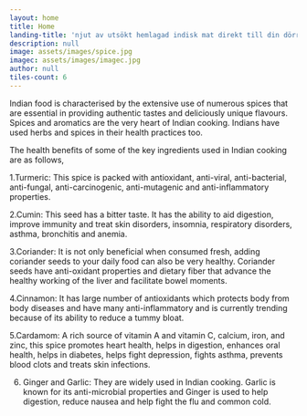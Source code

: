 ```yaml
---
layout: home
title: Home
landing-title: 'njut av utsökt hemlagad indisk mat direkt till din dörr'
description: null
image: assets/images/spice.jpg
imagec: assets/images/imagec.jpg
author: null
tiles-count: 6
---
```


Indian food is characterised by the extensive use of numerous spices that are essential in providing authentic tastes and deliciously unique flavours. Spices and aromatics are the very heart of Indian cooking. Indians have used herbs and spices in their health practices too. 

The health benefits of some of the key ingredients used in Indian cooking are as follows,

1.Turmeric: This spice is packed with antioxidant, anti-viral, anti-bacterial, anti-fungal, anti-carcinogenic, anti-mutagenic and anti-inflammatory properties.

2.Cumin: This seed has a bitter taste. It has the ability to aid digestion, improve immunity and treat skin disorders, insomnia, respiratory disorders, asthma, bronchitis and anemia.

3.Coriander: It is not only beneficial when consumed fresh, adding coriander seeds to your daily food can also be very healthy. Coriander seeds have anti-oxidant properties and dietary fiber that advance the healthy working of the liver and facilitate bowel moments.

4.Cinnamon: It has large number of antioxidants which protects body from body diseases and have many anti-inflammatory and is currently trending because of its ability to reduce a tummy bloat.

5.Cardamom:  A rich source of vitamin A and vitamin C, calcium, iron, and zinc, this spice promotes heart health, helps in digestion, enhances oral health, helps in diabetes, helps fight depression, fights asthma, prevents blood clots and treats skin infections.

6. Ginger and Garlic: They are widely used in Indian cooking. Garlic is known for its anti-microbial properties and Ginger is used to help digestion, reduce nausea and help fight the flu and common cold.
